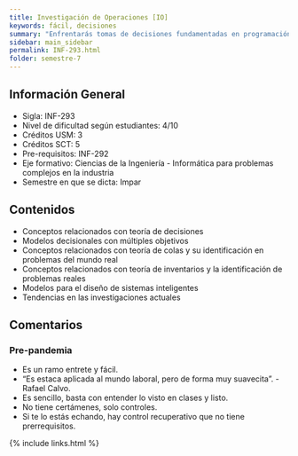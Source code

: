 ```yaml
---
title: Investigación de Operaciones [IO]
keywords: fácil, decisiones
summary: "Enfrentarás tomas de decisiones fundamentadas en programación y metodología cuantitativa, aplicando técnicas de toma de decisiones, programando y utilizando software especializado, desarrollando así habilidades de pensamiento sistémico y modelación para la resolución de problemas a nivel profesional."
sidebar: main_sidebar
permalink: INF-293.html
folder: semestre-7
---
```


## Información General

- Sigla: INF-293
- Nivel de dificultad según estudiantes: 4/10
- Créditos USM: 3
- Créditos SCT: 5
- Pre-requisitos: INF-292
- Eje formativo: Ciencias de la Ingeniería - Informática para problemas complejos en la industria
- Semestre en que se dicta: Impar

## Contenidos

- Conceptos relacionados con teoría de decisiones
- Modelos decisionales con múltiples objetivos
- Conceptos relacionados con teoría de colas y su identificación en problemas del mundo real
- Conceptos relacionados con teoría de inventarios y la identificación de problemas reales
- Modelos para el diseño de sistemas inteligentes
- Tendencias en las investigaciones actuales

## Comentarios

### Pre-pandemia

- Es un ramo entrete y fácil.
- “Es estaca aplicada al mundo laboral, pero de forma muy suavecita”. - Rafael Calvo.
- Es sencillo, basta con entender lo visto en clases y listo.
- No tiene certámenes, solo controles.
- Si te lo estás echando, hay control recuperativo que no tiene prerrequisitos.

{% include links.html %}
